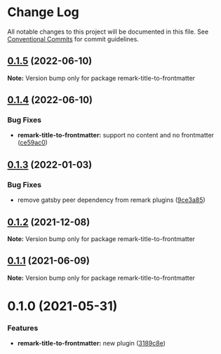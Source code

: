 # Change Log

All notable changes to this project will be documented in this file.
See [Conventional Commits](https://conventionalcommits.org) for commit guidelines.

## [0.1.5](https://github.com/adaltas/remark-gatsby-plugins/compare/remark-title-to-frontmatter@0.1.4...remark-title-to-frontmatter@0.1.5) (2022-06-10)

**Note:** Version bump only for package remark-title-to-frontmatter





## [0.1.4](https://github.com/adaltas/remark-gatsby-plugins/compare/remark-title-to-frontmatter@0.1.3...remark-title-to-frontmatter@0.1.4) (2022-06-10)


### Bug Fixes

* **remark-title-to-frontmatter:** support no content and no frontmatter ([ce59ac0](https://github.com/adaltas/remark-gatsby-plugins/commit/ce59ac0a057475b6fad059c79c03eea0313b6391))





## [0.1.3](https://github.com/adaltas/remark-gatsby-plugins/compare/remark-title-to-frontmatter@0.1.2...remark-title-to-frontmatter@0.1.3) (2022-01-03)


### Bug Fixes

* remove gatsby peer dependency from remark plugins ([9ce3a85](https://github.com/adaltas/remark-gatsby-plugins/commit/9ce3a8501f3b47807b9ffa44ba7e0ddcdcc7b34b))





## [0.1.2](https://github.com/adaltas/remark-gatsby-plugins/compare/remark-title-to-frontmatter@0.1.1...remark-title-to-frontmatter@0.1.2) (2021-12-08)

**Note:** Version bump only for package remark-title-to-frontmatter





## [0.1.1](https://github.com/adaltas/remark-gatsby-plugins/compare/remark-title-to-frontmatter@0.1.0...remark-title-to-frontmatter@0.1.1) (2021-06-09)

**Note:** Version bump only for package remark-title-to-frontmatter





# 0.1.0 (2021-05-31)


### Features

* **remark-title-to-frontmatter:** new plugin ([3189c8e](https://github.com/adaltas/remark-gatsby-plugins/commit/3189c8e438e63a6eeccd6d2e844e7e72f122c1a4))
